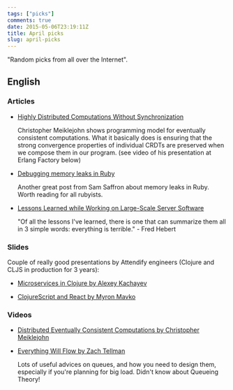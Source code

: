 ```yaml
---
tags: ["picks"]
comments: true
date: 2015-05-06T23:19:11Z
title: April picks
slug: april-picks
---
```


"Random picks from all over the Internet".

<!--more-->

## English

### Articles

* [Highly Distributed Computations Without Synchronization](http://www.infoq.com/articles/Highly-Distributed-Computations-Without-Synchronization)

  Christopher Meiklejohn shows programming model for eventually consistent
  computations. What it basically does is ensuring that the strong convergence
  properties of individual CRDTs are preserved when we compose them in our
  program. (see video of his presentation at Erlang Factory below)

* [Debugging memory leaks in Ruby](http://samsaffron.com/archive/2015/03/31/debugging-memory-leaks-in-ruby)

  Another great post from Sam Saffron about memory leaks in Ruby. Worth reading
  for all rubyists.

* [Lessons Learned while Working on Large-Scale Server Software](http://ferd.ca/lessons-learned-while-working-on-large-scale-server-software.html)

  "Of all the lessons I've learned, there is one that can summarize them all in
  3 simple words: everything is terrible." - Fred Hebert

### Slides

Couple of really good presentations by Attendify engineers (Clojure and CLJS in production for 3 years):

* [Microservices in Clojure by Alexey Kachayev](https://speakerdeck.com/kachayev/microservices-in-clojure)

* [ClojureScript and React by Myron Mavko](https://speakerdeck.com/mmavko/clojurescript-and-react)

### Videos

* [Distributed Eventually Consistent Computations by Christopher Meiklejohn](https://www.youtube.com/watch?v=uwpakTIg9r8)

* [Everything Will Flow by Zach Tellman](http://www.youtube.com/watch?v=1bNOO3xxMc0)

  Lots of useful advices on queues, and how you need to design them, especially
  if you're planning for big load. Didn't know about Queueing Theory!
